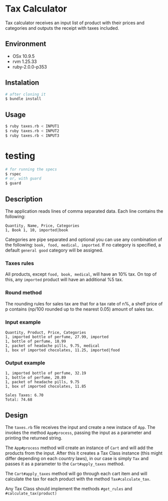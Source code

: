 # Tax Calculator
Tax calculator receives an input list of product with their prices and categories and outputs the receipt with taxes included.

## Environment
- OSx 10.9.5
- rvm 1.25.33
- ruby-2.0.0-p353

## Instalation
```sh
# after cloning it
$ bundle install
```

## Usage
```sh
$ ruby taxes.rb < INPUT1
$ ruby taxes.rb < INPUT2
$ ruby taxes.rb < INPUT3
```

# testing
```sh
# for running the specs
$ rspec
# or, with guard
$ guard
```

## Description
The application reads lines of comma separated data. Each line contains the following:
```
Quantity, Name, Price, Categories
1, Book 1, 10, imported|book
```
Categories are pipe separated and optional you can use any combination of the following: `book, food, medical, imported`. If no category is specified, a default `general good` category will be assigned.

### Taxes rules
All products, except `food, book, medical`, will have an 10% tax. On top of this, any `imported` product will have an additional %5 tax.

### Round method
The rounding rules for sales tax are that for a tax rate of n%, a shelf price of p contains (np/100 rounded up to the nearest 0.05) amount of sales tax.

### Input example
```
Quantity, Product, Price, Categories
1, imported bottle of perfume, 27.99, imported
1, bottle of perfume, 18.99
1, packet of headache pills, 9.75, medical
1, box of imported chocolates, 11.25, imported|food
```

### Output example
```
1, imported bottle of perfume, 32.19
1, bottle of perfume, 20.89
1, packet of headache pills, 9.75
1, box of imported chocolates, 11.85

Sales Taxes: 6.70
Total: 74.68
```

## Design
The `taxes.rb` file receives the input and create a new instace of `App`. The invokes the method `App#process`, passing the input as a parameter and printing the returned string.

The `App#process` method will create an instance of `Cart` and will add the products from the input. After this it creates a Tax Class instance (this might differ depending on each country laws), in our case is simply `Tax` and passes it as a parameter to the `Cart#apply_taxes` method.

The `Cart#apply_taxes` method will go through each cart item and will calculate the tax for each product with the method `Tax#calculate_tax`.

Any Tax Class should implement the methods `#get_rules` and `#calculate_tax(product)`
